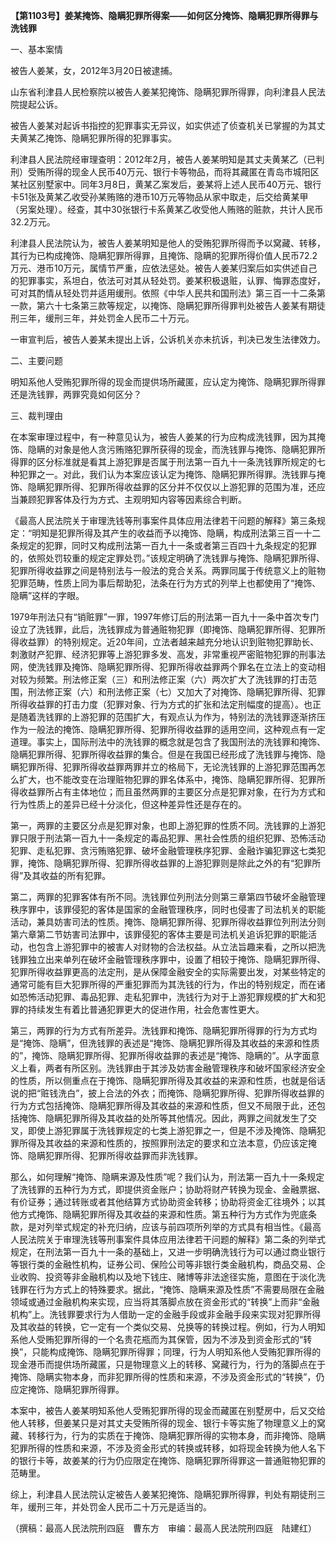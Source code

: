 **【第1103号】姜某掩饰、隐瞒犯罪所得案——如何区分掩饰、隐瞒犯罪所得罪与洗钱罪**

一、基本案情

被告人姜某，女，2012年3月20日被逮捕。

山东省利津县人民检察院以被告人姜某犯掩饰、隐瞒犯罪所得罪，向利津县人民法院提起公诉。

被告人姜某对起诉书指控的犯罪事实无异议，如实供述了侦查机关已掌握的为其丈夫黄某乙掩饰、隐瞒犯罪所得的犯罪事实。

利津县人民法院经审理查明：2012年2月，被告人姜某明知是其丈夫黄某乙（已判刑）受贿所得的现金人民币40万元、银行卡等物品，而将其藏匿在青岛市城阳区某社区别墅家中。同年3月8日，黄某乙案发后，姜某将上述人民币40万元、银行卡51张及黄某乙收受孙某贿赂的港币10万元等物品从家中取走，后交给黄某甲（另案处理）。经查，其中30张银行卡系黄某乙收受他人贿赂的赃款，共计人民币32.2万元。

利津县人民法院认为，被告人姜某明知是他人的受贿犯罪所得而予以窝藏、转移，其行为已构成掩饰、隐瞒犯罪所得罪，且掩饰、隐瞒的犯罪所得价值人民币72.2万元、港币10万元，属情节严重，应依法惩处。被告人姜某归案后如实供述自己的犯罪事实，系坦白，依法可对其从轻处罚。姜某积极退赃，认罪、悔罪态度好，可对其酌情从轻处罚并适用缓刑。依照《中华人民共和国刑法》第三百一十二条第一款，第六十七条第三款等规定，以掩饰、隐瞒犯罪所得罪判处被告人姜某有期徒刑三年，缓刑三年，并处罚金人民币二十万元。

一审宣判后，被告人姜某未提出上诉，公诉机关亦未抗诉，判决已发生法律效力。

二、主要问题

明知系他人受贿犯罪所得的现金而提供场所藏匿，应认定为掩饰、隐瞒犯罪所得罪还是洗钱罪，两罪究竟如何区分？

三、裁判理由

在本案审理过程中，有一种意见认为，被告人姜某的行为应构成洗钱罪，因为其掩饰、隐瞒的对象是他人贪污贿赂犯罪所获得的现金，而洗钱罪与掩饰、隐瞒犯罪所得罪的区分标准就是看其上游犯罪是否属于刑法第一百九十一条洗钱罪所规定的七种犯罪之一。对此，我们认为本案应该认定为掩饰、隐瞒犯罪所得罪。洗钱罪与掩饰、隐瞒犯罪所得、犯罪所得收益罪的区分并不仅仅以上游犯罪的范围为准，还应当兼顾犯罪客体及行为方式、主观明知内容等因素综合判断。

《最高人民法院关于审理洗钱等刑事案件具体应用法律若干问题的解释》第三条规定：“明知是犯罪所得及其产生的收益而予以掩饰、隐瞒，构成刑法第三百一十二条规定的犯罪，同时又构成刑法第一百九十一条或者第三百四十九条规定的犯罪的，依照处罚较重的规定定罪处罚。”该规定明确了洗钱罪与掩饰、隐瞒犯罪所得、犯罪所得收益罪之间是特别法与一般法的竞合关系。两罪同属于传统意义上的赃物犯罪范畴，性质上同为事后帮助犯，法条在行为方式的列举上也都使用了“掩饰、隐瞒”这样的字眼。

1979年刑法只有“销赃罪”一罪，1997年修订后的刑法第一百九十一条中首次专门设立了洗钱罪，此后，洗钱罪成为普通赃物犯罪（即掩饰、隐瞒犯罪所得、犯罪所得收益罪）的特别规定。近20年间，立法者越来越充分地认识到赃物犯罪助长、刺激财产犯罪、经济犯罪等上游犯罪多发、高发，非常重视严密赃物犯罪的刑事法网，使洗钱罪及掩饰、隐瞒犯罪所得、犯罪所得收益罪两个罪名在立法上的变动相对较为频繁。刑法修正案（三）和刑法修正案（六）两次扩大了洗钱罪的打击范围，刑法修正案（六）和刑法修正案（七）又加大了对掩饰、隐瞒犯罪所得、犯罪所得收益罪的打击力度（犯罪对象、行为方式的扩张和法定刑幅度的提高）。也正是随着洗钱罪的上游犯罪的范围扩大，有观点认为作为，特别法的洗钱罪逐渐挤压作为一般法的掩饰、隐瞒犯罪所得、犯罪所得收益罪的适用空间，这种观点有一定道理。事实上，国际刑法中的洗钱罪的概念就是包含了我国刑法的洗钱罪和掩饰、隐瞒犯罪所得、犯罪所得收益罪的集合。但是在我国已经形成了洗钱罪与掩饰、隐瞒犯罪所得、犯罪所得收益罪两罪并立的格局下，无论洗钱罪的上游犯罪范围再怎么扩大，也不能改变在治理赃物犯罪的罪名体系中，掩饰、隐瞒犯罪所得、犯罪所得收益罪所占有主体地位；而且虽然两罪的主要区分点是犯罪对象，在行为方式和行为性质上的差异已经十分淡化，但这种差异性还是存在的。

第一，两罪的主要区分点是犯罪对象，也即上游犯罪的性质不同。洗钱罪的上游犯罪只限于刑法第一百九十一条规定的毒品犯罪、黑社会性质的组织犯罪、恐怖活动犯罪、走私犯罪、贪污贿赂犯罪、破坏金融管理秩序犯罪、金融诈骗犯罪这七类犯罪，掩饰、隐瞒犯罪所得、犯罪所得收益罪的上游犯罪则是除此之外的有“犯罪所得”及其收益的所有犯罪。

第二，两罪的犯罪客体有所不同。洗钱罪位列刑法分则第三章第四节破坏金融管理秩序罪中，该罪侵犯的客体是国家的金融管理秩序，同时也侵害了司法机关的职能活动，兼具妨害司法的性质。掩饰、隐瞒犯罪所得、犯罪所得收益罪位列刑法分则第六章第二节妨害司法罪中，该罪侵犯的客体主要是司法机关追诉犯罪的职能活动，也包含上游犯罪中的被害人对财物的合法权益。从立法旨趣来看，之所以把洗钱罪独立出来单列在破坏金融管理秩序罪中，设置了相较于掩饰、隐瞒犯罪所得、犯罪所得收益罪更高的法定刑，是从保障金融安全的实际需要出发，对某些特定的通常可能有巨大犯罪所得的严重犯罪而为其洗钱的行为，作出的特别规定，而在诸如恐怖活动犯罪、毒品犯罪、走私犯罪中，洗钱行为对于上游犯罪规模的扩大和犯罪的持续发生有着比普通犯罪更大的促进作用，社会危害性更大。

第三，两罪的行为方式有所差异。洗钱罪和掩饰、隐瞒犯罪所得罪的行为方式均是“掩饰、隐瞒”，但洗钱罪的表述是“掩饰、隐瞒犯罪所得及其收益的来源和性质的”，掩饰、隐瞒犯罪所得、犯罪所得收益罪的表述是“掩饰、隐瞒的”。从字面意义上看，两者有所区别。洗钱罪由于其涉及妨害金融管理秩序和破坏国家经济安全的性质，所以侧重点在于掩饰、隐瞒犯罪所得及其收益的来源和性质，也就是俗话说的把“赃钱洗白”，披上合法的外衣；而掩饰、隐瞒犯罪所得、犯罪所得收益罪的行为方式包括掩饰、隐瞒犯罪所得及其收益的来源和性质，但又不局限于此，还包括掩饰、隐瞒犯罪所得及其收益的处所等其他情况。因此，两罪之间就发生了交叉，即使上游犯罪属于洗钱罪规定的七类上游犯罪之一，但是不涉及掩饰、隐瞒犯罪所得及其收益的来源和性质的，按照罪刑法定的要求和立法本意，仍应该定掩饰、隐瞒犯罪所得、犯罪所得收益罪而非洗钱罪。

那么，如何理解“掩饰、隐瞒来源及性质”呢？我们认为，刑法第一百九十一条规定了洗钱罪的五种行为方式，即提供资金账户；协助将财产转换为现金、金融票据、有价证券；通过转账或者其他结算方式协助资金转移；协助将资金汇往境外；以其他方式掩饰、隐瞒犯罪所得及其收益的来源和性质。第五种行为方式作为兜底条款，是对列举式规定的补充归纳，应该与前四项所列举的方式具有相当性。《最高人民法院关于审理洗钱等刑事案件具体应用法律若干问题的解释》第二条的列举式规定，在刑法第一百九十一条的基础上，又进一步明确洗钱行为可以通过商业银行等银行类的金融性机构，证券公司、保险公司等非银行类金融机构，商品交易、企业收购、投资等非金融机构以及地下钱庄、赌博等非法途径实施，意图在于淡化洗钱罪在行为方式上的特殊要求。据此，“掩饰、隐瞒来源及性质”不需要局限在金融领域或通过金融机构来实现，应当将其落脚点放在资金形式的“转换”上而非“金融机构”上。洗钱罪要求行为人借助一定的金融手段或非金融手段来实现对犯罪所得及其收益的转换，它一定有一个类似交易、兑换等的转换过程。例如，行为人明知系他人受贿犯罪所得的一个名贵花瓶而为其保管，因为不涉及到资金形式的“转换”，只能构成掩饰、隐瞒犯罪所得罪；同理，行为人明知系他人受贿犯罪所得的现金港币而提供场所藏匿，只是物理意义上的转移、窝藏行为，行为的落脚点在于掩饰、隐瞒实物本身，而非犯罪所得的性质和来源，不涉及资金形式的“转换”，仍应定掩饰、隐瞒犯罪所得罪。

本案中，被告人姜某明知系他人受贿犯罪所得的现金而藏匿在别墅房中，后又交给他人转移，但姜某只是对其丈夫受贿所得的现金、银行卡等实施了物理意义上的窝藏、转移行为，行为的实质在于掩饰、隐瞒犯罪所得的实物本身，而非掩饰、隐瞒犯罪所得的性质和来源，不涉及资金形式的转换或转移，如将现金转换为他人名下的银行卡等，故姜某的行为仍应限定在掩饰、隐瞒犯罪所得罪这一普通赃物犯罪的范畴里。

综上，利津县人民法院认定被告人姜某犯掩饰、隐瞒犯罪所得罪，判处有期徒刑三年，缓刑三年，并处罚金人民币二十万元是适当的。

（撰稿：最高人民法院刑四庭　曹东方　审编：最高人民法院刑四庭　陆建红）